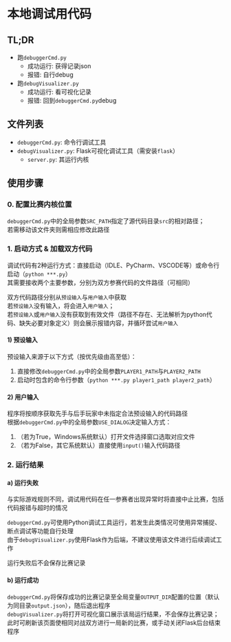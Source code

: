 # 本地调试用代码

## TL;DR
* 跑`debuggerCmd.py`
    * 成功运行: 获得记录json
    * 报错: 自行debug
* 跑`debugVisualizer.py`
    * 成功运行: 看可视化记录
    * 报错: 回到`debuggerCmd.py`debug

## 文件列表
* `debuggerCmd.py`: 命令行调试工具
* `debugVisualizer.py`: Flask可视化调试工具（需安装`flask`）
    * `server.py`: 其运行内核

## 使用步骤
### 0. 配置比赛内核位置
`debuggerCmd.py`中的全局参数`SRC_PATH`指定了源代码目录`src`的相对路径；  
若需移动该文件夹则需相应修改此路径
### 1. 启动方式 & 加载双方代码
调试代码有2种运行方式：直接启动（IDLE、PyCharm、VSCODE等）或命令行启动（`python ***.py`）  
其需要接收两个主要参数，分别为双方参赛代码的文件路径（可相同）  

双方代码路径分别从`预设输入`与`用户输入`中获取  
若`预设输入`没有输入，将会进入`用户输入`；  
若`预设输入`或`用户输入`没有获取到有效文件（路径不存在、无法解析为python代码、缺失必要对象定义）则会展示报错内容，并循环尝试`用户输入`

#### 1) 预设输入
预设输入来源于以下方式（按优先级由高至低）：
1. 直接修改`debuggerCmd.py`中的全局参数`PLAYER1_PATH`与`PLAYER2_PATH`
1. 启动时包含的命令行参数（`python ***.py player1_path player2_path`）

#### 2) 用户输入
程序将按顺序获取先手与后手玩家中未指定合法预设输入的代码路径  
根据`debuggerCmd.py`中的全局参数`USE_DIALOG`决定输入方式：
1. （若为True，Windows系统默认）打开文件选择窗口选取对应文件
1. （若为False，其它系统默认）直接使用`input()`输入代码路径

### 2. 运行结果
#### a) 运行失败
与实际游戏规则不同，调试用代码在任一参赛者出现异常时将直接中止比赛，包括代码报错与超时的情况  

`debuggerCmd.py`可使用Python调试工具运行，若发生此类情况可使用异常捕捉、断点调试等功能自行处理  
由于`debugVisualizer.py`使用Flask作为后端，不建议使用该文件进行后续调试工作  

运行失败后不会保存比赛记录

#### b) 运行成功
`debuggerCmd.py`将保存成功的比赛记录至全局变量`OUTPUT_DIR`配置的位置（默认为同目录`output.json`），随后退出程序  
`debugVisualizer.py`将打开可视化窗口展示该局运行结果，不会保存比赛记录；此时可刷新该页面使相同对战双方进行一局新的比赛，或手动关闭Flask后台结束程序
